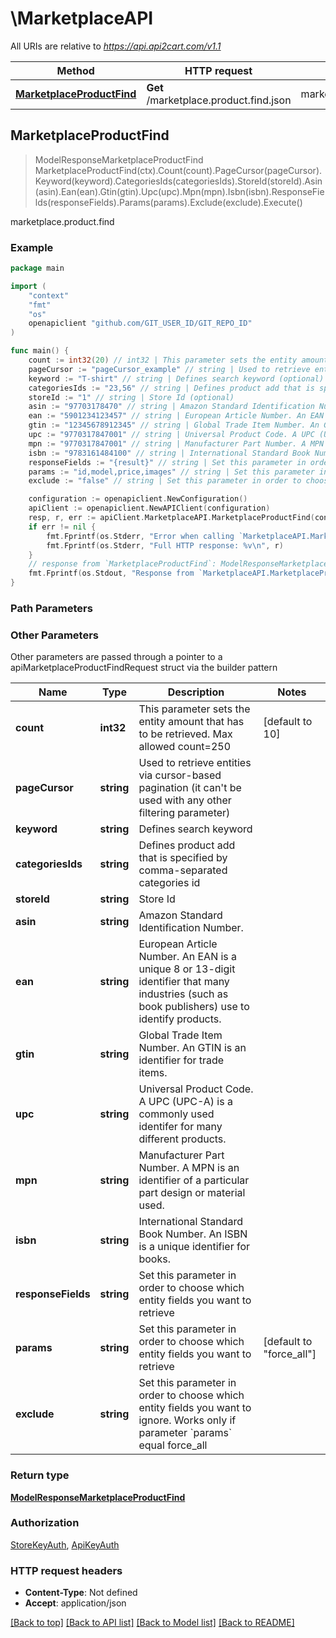 # \MarketplaceAPI

All URIs are relative to *https://api.api2cart.com/v1.1*

Method | HTTP request | Description
------------- | ------------- | -------------
[**MarketplaceProductFind**](MarketplaceAPI.md#MarketplaceProductFind) | **Get** /marketplace.product.find.json | marketplace.product.find



## MarketplaceProductFind

> ModelResponseMarketplaceProductFind MarketplaceProductFind(ctx).Count(count).PageCursor(pageCursor).Keyword(keyword).CategoriesIds(categoriesIds).StoreId(storeId).Asin(asin).Ean(ean).Gtin(gtin).Upc(upc).Mpn(mpn).Isbn(isbn).ResponseFields(responseFields).Params(params).Exclude(exclude).Execute()

marketplace.product.find



### Example

```go
package main

import (
	"context"
	"fmt"
	"os"
	openapiclient "github.com/GIT_USER_ID/GIT_REPO_ID"
)

func main() {
	count := int32(20) // int32 | This parameter sets the entity amount that has to be retrieved. Max allowed count=250 (optional) (default to 10)
	pageCursor := "pageCursor_example" // string | Used to retrieve entities via cursor-based pagination (it can't be used with any other filtering parameter) (optional)
	keyword := "T-shirt" // string | Defines search keyword (optional)
	categoriesIds := "23,56" // string | Defines product add that is specified by comma-separated categories id (optional)
	storeId := "1" // string | Store Id (optional)
	asin := "97703178470" // string | Amazon Standard Identification Number. (optional)
	ean := "5901234123457" // string | European Article Number. An EAN is a unique 8 or 13-digit identifier that many industries (such as book publishers) use to identify products. (optional)
	gtin := "12345678912345" // string | Global Trade Item Number. An GTIN is an identifier for trade items. (optional)
	upc := "9770317847001" // string | Universal Product Code. A UPC (UPC-A) is a commonly used identifer for many different products. (optional)
	mpn := "9770317847001" // string | Manufacturer Part Number. A MPN is an identifier of a particular part design or material used. (optional)
	isbn := "9783161484100" // string | International Standard Book Number. An ISBN is a unique identifier for books. (optional)
	responseFields := "{result}" // string | Set this parameter in order to choose which entity fields you want to retrieve (optional)
	params := "id,model,price,images" // string | Set this parameter in order to choose which entity fields you want to retrieve (optional) (default to "force_all")
	exclude := "false" // string | Set this parameter in order to choose which entity fields you want to ignore. Works only if parameter `params` equal force_all (optional)

	configuration := openapiclient.NewConfiguration()
	apiClient := openapiclient.NewAPIClient(configuration)
	resp, r, err := apiClient.MarketplaceAPI.MarketplaceProductFind(context.Background()).Count(count).PageCursor(pageCursor).Keyword(keyword).CategoriesIds(categoriesIds).StoreId(storeId).Asin(asin).Ean(ean).Gtin(gtin).Upc(upc).Mpn(mpn).Isbn(isbn).ResponseFields(responseFields).Params(params).Exclude(exclude).Execute()
	if err != nil {
		fmt.Fprintf(os.Stderr, "Error when calling `MarketplaceAPI.MarketplaceProductFind``: %v\n", err)
		fmt.Fprintf(os.Stderr, "Full HTTP response: %v\n", r)
	}
	// response from `MarketplaceProductFind`: ModelResponseMarketplaceProductFind
	fmt.Fprintf(os.Stdout, "Response from `MarketplaceAPI.MarketplaceProductFind`: %v\n", resp)
}
```

### Path Parameters



### Other Parameters

Other parameters are passed through a pointer to a apiMarketplaceProductFindRequest struct via the builder pattern


Name | Type | Description  | Notes
------------- | ------------- | ------------- | -------------
 **count** | **int32** | This parameter sets the entity amount that has to be retrieved. Max allowed count&#x3D;250 | [default to 10]
 **pageCursor** | **string** | Used to retrieve entities via cursor-based pagination (it can&#39;t be used with any other filtering parameter) | 
 **keyword** | **string** | Defines search keyword | 
 **categoriesIds** | **string** | Defines product add that is specified by comma-separated categories id | 
 **storeId** | **string** | Store Id | 
 **asin** | **string** | Amazon Standard Identification Number. | 
 **ean** | **string** | European Article Number. An EAN is a unique 8 or 13-digit identifier that many industries (such as book publishers) use to identify products. | 
 **gtin** | **string** | Global Trade Item Number. An GTIN is an identifier for trade items. | 
 **upc** | **string** | Universal Product Code. A UPC (UPC-A) is a commonly used identifer for many different products. | 
 **mpn** | **string** | Manufacturer Part Number. A MPN is an identifier of a particular part design or material used. | 
 **isbn** | **string** | International Standard Book Number. An ISBN is a unique identifier for books. | 
 **responseFields** | **string** | Set this parameter in order to choose which entity fields you want to retrieve | 
 **params** | **string** | Set this parameter in order to choose which entity fields you want to retrieve | [default to &quot;force_all&quot;]
 **exclude** | **string** | Set this parameter in order to choose which entity fields you want to ignore. Works only if parameter &#x60;params&#x60; equal force_all | 

### Return type

[**ModelResponseMarketplaceProductFind**](ModelResponseMarketplaceProductFind.md)

### Authorization

[StoreKeyAuth](../README.md#StoreKeyAuth), [ApiKeyAuth](../README.md#ApiKeyAuth)

### HTTP request headers

- **Content-Type**: Not defined
- **Accept**: application/json

[[Back to top]](#) [[Back to API list]](../README.md#documentation-for-api-endpoints)
[[Back to Model list]](../README.md#documentation-for-models)
[[Back to README]](../README.md)


